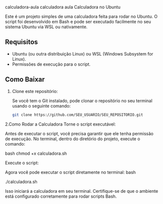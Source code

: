  calculadora-aula
calculadora aula 
 Calculadora no Ubuntu

Este é um projeto simples de uma calculadora feita para rodar no Ubuntu. O script foi desenvolvido em Bash e pode ser executado facilmente no seu sistema Ubuntu via WSL ou nativamente.

## Requisitos

- Ubuntu (ou outra distribuição Linux) ou WSL (Windows Subsystem for Linux).
- Permissões de execução para o script.

## Como Baixar

1. Clone este repositório:
   
   Se você tem o Git instalado, pode clonar o repositório no seu terminal usando o seguinte comando:
   ```bash
   git clone https://github.com/SEU_USUARIO/SEU_REPOSITORIO.git

2.Como Rodar a Calculadora
Torne o script executável:

Antes de executar o script, você precisa garantir que ele tenha permissão de execução. No terminal, dentro do diretório do projeto, execute o comando:

bash
chmod +x calculadora.sh

Execute o script:

Agora você pode executar o script diretamente no terminal:
bash

./calculadora.sh

Isso iniciará a calculadora em seu terminal. Certifique-se de que o ambiente está configurado corretamente para rodar scripts Bash.   



